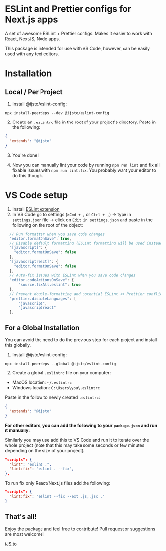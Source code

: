 # ESLint and Prettier configs for Next.js apps

A set of awesome ESLint + Prettier configs.
Makes it easier to work with React, NextJS, Node apps.

This package is intended for use with VS Code, however, can be easily used with any text editors.

# Installation

## Local / Per Project

1. Install @ijsto/eslint-config:

```
npx install-peerdeps --dev @ijsto/eslint-config
```

2. Create an `.eslintrc` file in the root of your project's directory. Paste in the following:

```json
{
  "extends": "@ijsto"
}
```

3. You're done!

4. Now you can manually lint your code by running `npm run lint` and fix all fixable issues with `npm run lint:fix`. You probably want your editor to do this though.

# VS Code setup

1. Install [ESLint extension](https://marketplace.visualstudio.com/items?itemName=dbaeumer.vscode-eslint)
2. In VS Code go to settings (`⌘Cmd + ,` or `Ctrl + ,`) → type in `settings.json` file → click on `Edit in settings.json` and paste in the following on the root of the object:

```js
  // Run formatter when you save code changes
  "editor.formatOnSave": true,
  // Disable default formatting (ESLint formatting will be used instead)
  "[javascript]": {
    "editor.formatOnSave": false
  },
  "[javascriptreact]": {
    "editor.formatOnSave": false
  },
  // Auto-fix issues with ESLint when you save code changes
  "editor.codeActionsOnSave": {
      "source.fixAll.eslint": true
  },
  // Prevent double-formatting and potential ESLint <> Prettier conflicts
  "prettier.disableLanguages": [
      "javascript",
      "javascriptreact"
  ],
```

## For a Global Installation

You can avoid the need to do the previous step for each project and install this globally.

1. Install @ijsto/eslint-config:

```
npx install-peerdeps --global @ijsto/eslint-config
```

2. Create a global `.eslintrc` file on your computer:

- MacOS location: `~/.eslintrc`
- Windows location: `C:\Users\you\.eslintrc`

Paste in the follow to newly created `.eslintrc`:

```json
{
  "extends": "@ijsto"
}
```

**For other editors, you can add the following to your `package.json` and run it manually:**

Similarly you may use add this to VS Code and run it to iterate over the whole project (note that this may take some seconds or few minutes depending on the size of your project).

```json
"scripts": {
  "lint": "eslint .",
  "lint:fix": "eslint . --fix",
},
```

To run fix only React/Next.js files add the following:

```json
"scripts": {
  "lint:fix": "eslint --fix --ext .js,.jsx ."
}
```

## That's all!

Enjoy the package and feel free to contribute! Pull request or suggestions are most welcome!

[iJS.to](https://ijs.to)
